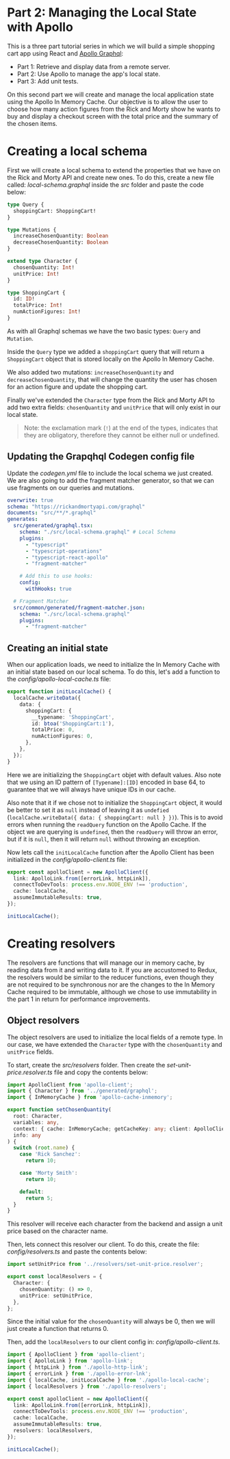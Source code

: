 # Part 2: Managing the Local State with Apollo

This is a three part tutorial series in which we will build a simple shopping cart app using React and [Apollo Graphql](https://www.apollographql.com/):

- Part 1: Retrieve and display data from a remote server.
- Part 2: Use Apollo to manage the app's local state.
- Part 3: Add unit tests.

On this second part we will create and manage the local application state using the Apollo In Memory Cache. Our objective is to allow the user to choose how many action figures from the Rick and Morty show he wants to buy and display a checkout screen with the total price and the summary of the chosen items.

# Creating a local schema

First we will create a local schema to extend the properties that we have on the Rick and Morty API and create new ones. To do this, create a new file called: *local-schema.graphql* inside the *src* folder and paste the code below:

```graphql
type Query {
  shoppingCart: ShoppingCart!
}

type Mutations {
  increaseChosenQuantity: Boolean
  decreaseChosenQuantity: Boolean
}

extend type Character {
  chosenQuantity: Int!
  unitPrice: Int!
}

type ShoppingCart {
  id: ID!
  totalPrice: Int!
  numActionFigures: Int!
}
```

As with all Graphql schemas we have the two basic types: `Query` and `Mutation`.

Inside the `Query` type we added a `shoppingCart` query that will return a `ShoppingCart` object that is stored locally on the Apollo In Memory Cache.

We also added two mutations: `increaseChosenQuantity` and `decreaseChosenQuantity`, that will change the quantity the user has chosen for an action figure and update the shopping cart.

Finally we've extended the `Character` type from the Rick and Morty API to add two extra fields: `chosenQuantity` and `unitPrice` that will only exist in our local state.

>Note: the exclamation mark (`!`) at the end of the types, indicates that they are obligatory, therefore they cannot be either null or undefined.

## Updating the Grapqhql Codegen config file

Update the *codegen.yml* file to include the local schema we just created. We are also going to add the fragment matcher generator, so that we can use fragments on our queries and mutations.

```yml
overwrite: true
schema: "https://rickandmortyapi.com/graphql"
documents: "src/**/*.graphql"
generates:
  src/generated/graphql.tsx:
    schema: "./src/local-schema.graphql" # Local Schema
    plugins:
      - "typescript"
      - "typescript-operations"
      - "typescript-react-apollo"
      - "fragment-matcher"

    # Add this to use hooks:
    config:
      withHooks: true

  # Fragment Matcher
  src/common/generated/fragment-matcher.json:
    schema: "./src/local-schema.graphql"
    plugins:
      - "fragment-matcher"
```

## Creating an initial state

When our application loads, we need to initialize the In Memory Cache with an initial state based on our local schema. To do this, let's add a function to the *config/apollo-local-cache.ts* file:

```ts
export function initLocalCache() {
  localCache.writeData({
    data: {
      shoppingCart: {
        __typename: 'ShoppingCart',
        id: btoa('ShoppingCart:1'),
        totalPrice: 0,
        numActionFigures: 0,
      },
    },
  });
}
```

Here we are initializing the `ShoppingCart` objet with default values. Also note that we using an ID pattern of `[Typename]:[ID]` encoded in base 64, to guarantee that we will always have unique IDs in our cache.

Also note that it if we chose not to initialize the `ShoppingCart` object, it would be better to set it as `null` instead of leaving it as `undefied` (`localCache.writeData({ data: { shoppingCart: null } })`). This is to avoid errors when running the `readQuery` function on the Apollo Cache. If the object we are querying is `undefined`, then the `readQuery` will throw an error, but if it is `null`, then it will return `null` without throwing an exception.

Now lets call the `initLocalCache` function after the Apollo Client has been initialized in the *config/apollo-client.ts* file:

```ts
export const apolloClient = new ApolloClient({
  link: ApolloLink.from([errorLink, httpLink]),
  connectToDevTools: process.env.NODE_ENV !== 'production',
  cache: localCache,
  assumeImmutableResults: true,
});

initLocalCache();
```

# Creating resolvers

The resolvers are functions that will manage our in memory cache, by reading data from it and writing data to it. If you are accustomed to Redux, the resolvers would be similar to the reducer functions, even though they are not required to be synchronous nor are the changes to the In Memory Cache required to be immutable, although we chose to use immutability in the part 1 in return for performance improvements.

## Object resolvers

The object resolvers are used to initialize the local fields of a remote type. In our case, we have extended the `Character` type with the `chosenQuantity` and `unitPrice` fields.

To start, create the *src/resolvers* folder. Then create the *set-unit-price.resolver.ts* file and copy the contents below:

```ts
import ApolloClient from 'apollo-client';
import { Character } from '../generated/graphql';
import { InMemoryCache } from 'apollo-cache-inmemory';

export function setChosenQuantity(
  root: Character,
  variables: any,
  context: { cache: InMemoryCache; getCacheKey: any; client: ApolloClient<any> },
  info: any
) {
  switch (root.name) {
    case 'Rick Sanchez':
      return 10;

    case 'Morty Smith':
      return 10;

    default:
      return 5;
  }
}
```

This resolver will receive each character from the backend and assign a unit price based on the character name.

Then, lets connect this resolver our client. To do this, create the file: *config/resolvers.ts* and paste the contents below:

```ts
import setUnitPrice from '../resolvers/set-unit-price.resolver';

export const localResolvers = {
  Character: {
    chosenQuantity: () => 0,
    unitPrice: setUnitPrice,
  },
};

```

Since the initial value for the `chosenQuantity` will always be 0, then we will just create a function that returns 0.

Then, add the `localResolvers` to our client config in: *config/apollo-client.ts*.

```ts
import { ApolloClient } from 'apollo-client';
import { ApolloLink } from 'apollo-link';
import { httpLink } from './apollo-http-link';
import { errorLink } from './apollo-error-lnk';
import { localCache, initLocalCache } from './apollo-local-cache';
import { localResolvers } from './apollo-resolvers';

export const apolloClient = new ApolloClient({
  link: ApolloLink.from([errorLink, httpLink]),
  connectToDevTools: process.env.NODE_ENV !== 'production',
  cache: localCache,
  assumeImmutableResults: true,
  resolvers: localResolvers,
});

initLocalCache();
```
